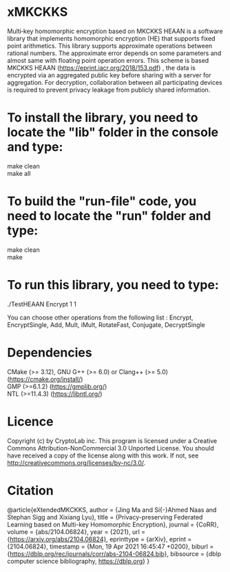 # xMKCKKS
Multi‐key homomorphic encryption based on MKCKKS
HEAAN is a software library that implements homomorphic encryption (HE) that supports fixed point arithmetics. This library supports approximate operations between rational numbers. The approximate error depends on some parameters and almost same with floating point operation errors. 
This scheme is based MKCKKS HEAAN (https://eprint.iacr.org/2018/153.pdf) , the data is encrypted via an aggregated public key before sharing with a server for aggregation. For decryption, collaboration between all participating devices is required to prevent privacy leakage from publicly shared information. 

# To install the library, you need to locate the "lib" folder in the console and type:

make clean\
make all

# To build the "run-file" code, you need to locate the "run" folder and type:

make clean\
make

# To run this library, you need to type:

./TestHEAAN Encrypt 1 1

You can choose other operations from the following list : Encrypt, EncryptSingle, Add, Mult, iMult, RotateFast, Conjugate, DecryptSingle

# Dependencies

CMake (>= 3.12), GNU G++ (>= 6.0) or Clang++ (>= 5.0) (https://cmake.org/install/) \
GMP (>=6.1.2) (https://gmplib.org/) \
NTL (>=11.4.3) (https://libntl.org/)

# Licence

Copyright (c) by CryptoLab inc. This program is licensed under a Creative Commons Attribution-NonCommercial 3.0 Unported License. You should have received a copy of the license along with this work. If not, see http://creativecommons.org/licenses/by-nc/3.0/.


# Citation

@article{eXtendedMKCKKS,
  author    = {Jing Ma and
               Si{-}Ahmed Naas and
               Stephan Sigg and
               Xixiang Lyu},
  title     = {Privacy-preserving Federated Learning based on Multi-key Homomorphic
               Encryption},
  journal   = {CoRR},
  volume    = {abs/2104.06824},
  year      = {2021},
  url       = {https://arxiv.org/abs/2104.06824},
  eprinttype = {arXiv},
  eprint    = {2104.06824},
  timestamp = {Mon, 19 Apr 2021 16:45:47 +0200},
  biburl    = {https://dblp.org/rec/journals/corr/abs-2104-06824.bib},
  bibsource = {dblp computer science bibliography, https://dblp.org}
}
